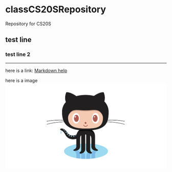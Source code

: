 # classCS20SRepository
Repository for CS20S
## test line
### test line 2

---

here is a link: [Markdown help](https://github.com)

here is a image ![GitHug logo](github-octocat.png)

